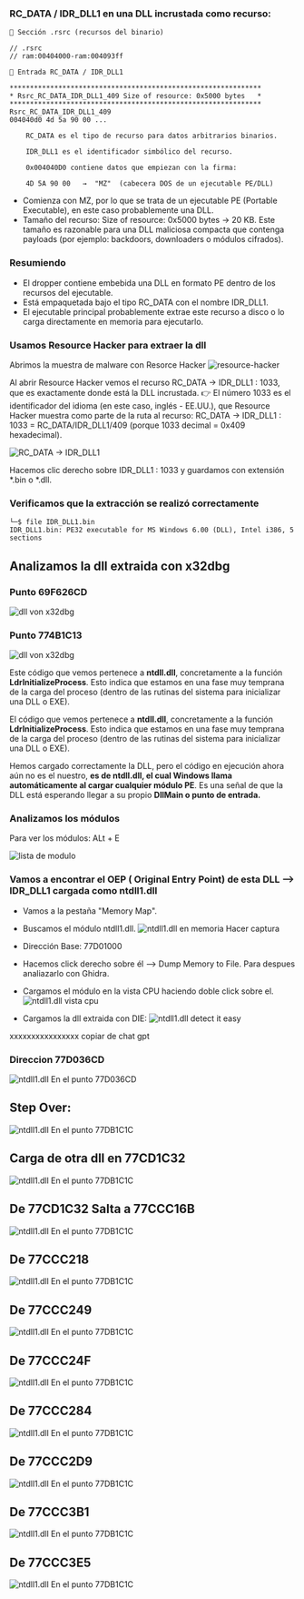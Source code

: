 ### RC_DATA / IDR_DLL1 en una DLL incrustada como recurso:

```
📍 Sección .rsrc (recursos del binario)

// .rsrc 
// ram:00404000-ram:004093ff

📍 Entrada RC_DATA / IDR_DLL1

**************************************************************
* Rsrc_RC_DATA_IDR_DLL1_409 Size of resource: 0x5000 bytes   *
**************************************************************
Rsrc_RC_DATA_IDR_DLL1_409
004040d0 4d 5a 90 00 ...

    RC_DATA es el tipo de recurso para datos arbitrarios binarios.

    IDR_DLL1 es el identificador simbólico del recurso.

    0x004040D0 contiene datos que empiezan con la firma:

    4D 5A 90 00   →  "MZ"  (cabecera DOS de un ejecutable PE/DLL)
```

- Comienza con MZ, por lo que se trata de un ejecutable PE (Portable Executable), en este caso probablemente una DLL.
- Tamaño del recurso: Size of resource: 0x5000 bytes → 20 KB. Este tamaño es razonable para una DLL maliciosa compacta que contenga payloads (por ejemplo: backdoors, downloaders o módulos cifrados).

### Resumiendo
- El dropper contiene embebida una DLL en formato PE dentro de los recursos del ejecutable.
- Está empaquetada bajo el tipo RC_DATA con el nombre IDR_DLL1.
- El ejecutable principal probablemente extrae este recurso a disco o lo carga directamente en memoria para ejecutarlo.
    

### Usamos Resource Hacker para extraer la dll
Abrimos la muestra de malware con Resorce Hacker
![resource-hacker](../analisis-estatico/capturas/resource-hacker.png)


Al abrir Resource Hacker vemos el recurso RC_DATA → IDR_DLL1 : 1033, que es exactamente donde está la DLL incrustada. 👉 El número 1033 es el identificador del idioma (en este caso, inglés - EE.UU.), que Resource Hacker muestra como parte de la ruta al recurso:
RC_DATA → IDR_DLL1 : 1033 = RC_DATA/IDR_DLL1/409 (porque 1033 decimal = 0x409 hexadecimal).

![RC_DATA → IDR_DLL1](../analisis-estatico/capturas/dll-IDR_DLL1-1033.png)

Hacemos clic derecho sobre IDR_DLL1 : 1033 y guardamos con extensión *.bin o *.dll.
     
        
### Verificamos que la extracción se realizó correctamente
```
└─$ file IDR_DLL1.bin 
IDR_DLL1.bin: PE32 executable for MS Windows 6.00 (DLL), Intel i386, 5 sections
```

## Analizamos la dll extraida con x32dbg

### Punto 69F626CD
![dll von x32dbg](../analisis-estatico/capturas/ntdll1.dll-69F626CD.png)


### Punto 774B1C13
![dll von x32dbg](../analisis-estatico/capturas/dll-IDR_DLL1-x32dbg.png)

Este código que vemos pertenece a **ntdll.dll**, concretamente a la función **LdrInitializeProcess**. Esto indica que estamos en una fase muy temprana de la carga del proceso (dentro de las rutinas del sistema para inicializar una DLL o EXE).

El código que vemos pertenece a **ntdll.dll**, concretamente a la función **LdrInitializeProcess**. Esto indica que estamos en una fase muy temprana de la carga del proceso (dentro de las rutinas del sistema para inicializar una DLL o EXE). 

Hemos cargado correctamente la DLL, pero el código en ejecución ahora aún no es el nuestro, **es de ntdll.dll, el cual Windows llama automáticamente al cargar cualquier módulo PE**. Es una señal de que la DLL está esperando llegar a su propio **DllMain o punto de entrada.**

### Analizamos los módulos
Para ver los módulos: ALt + E

![lista de modulo](../analisis-estatico/capturas/lista-de-modulos.png)

### Vamos a encontrar el OEP ( Original Entry Point) de esta DLL --> IDR_DLL1 cargada como ntdll1.dll

- Vamos a la pestaña "Memory Map".
- Buscamos el módulo ntdll1.dll.
  ![ntdll1.dll en memoria](../analisis-estatico/capturas/ntdll1.dll-memoria.png)  Hacer captura
- Dirección Base: 77D01000
- Hacemos click derecho sobre él --> Dump Memory to File. Para despues analiazarlo con Ghidra.
- Cargamos el módulo en la vista CPU haciendo doble click sobre el.
  ![ntdll1.dll vista cpu](../analisis-estatico/capturas/ntdll1.dll-vista-cpu.png)


- Cargamos la dll extraida con DIE:
  ![ntdll1.dll detect it easy](../analisis-estatico/capturas/ntdll1.dll-die.png)



xxxxxxxxxxxxxxxx copiar de chat gpt

### Direccion 77D036CD

![ntdll1.dll En el punto 77D036CD](../analisis-estatico/capturas/ntdll1.dll-77D036CD.png)


## Step Over:

![ntdll1.dll En el punto 77DB1C1C](../analisis-estatico/capturas/ntdll1.dll-77DB1C1C.png)


## Carga de otra dll en 77CD1C32
![ntdll1.dll En el punto 77DB1C1C](../analisis-estatico/capturas/ntdll1.dll-77CD1C32.png)


## De 77CD1C32 Salta a 77CCC16B

![ntdll1.dll En el punto 77DB1C1C](../analisis-estatico/capturas/ntdll1.dll-77CCC16B.png)




## De 77CCC218

![ntdll1.dll En el punto 77DB1C1C](../analisis-estatico/capturas/ntdll1.dll-77CCC218.png)



## De 77CCC249

![ntdll1.dll En el punto 77DB1C1C](../analisis-estatico/capturas/ntdll1.dll-77CCC249.png)




## De 77CCC24F

![ntdll1.dll En el punto 77DB1C1C](../analisis-estatico/capturas/ntdll1.dll-77CCC24F.png)



## De 77CCC284

![ntdll1.dll En el punto 77DB1C1C](../analisis-estatico/capturas/ntdll1.dll-77CCC284.png)


## De 77CCC2D9

![ntdll1.dll En el punto 77DB1C1C](../analisis-estatico/capturas/ntdll1.dll-77CCC2D9.png)


## De 77CCC3B1

![ntdll1.dll En el punto 77DB1C1C](../analisis-estatico/capturas/ntdll1.dll-77CCC3B1.png)



## De 77CCC3E5

![ntdll1.dll En el punto 77DB1C1C](../analisis-estatico/capturas/ntdll1.dll-77CCC3E5.png)
